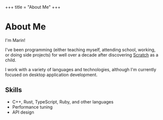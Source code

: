+++
title = "About Me"
+++

# About Me

I'm Marin!

I've been programming (either teaching myself, attending school, working, or doing side projects) for well over a decade after discovering [Scratch][Scratch] as a child.

I work with a variety of languages and technologies, although I'm currently focused on desktop application development.

[Scratch]: https://scratch.mit.edu/

## Skills
- C++, Rust, TypeScript, Ruby, and other languages
- Performance tuning
- API design